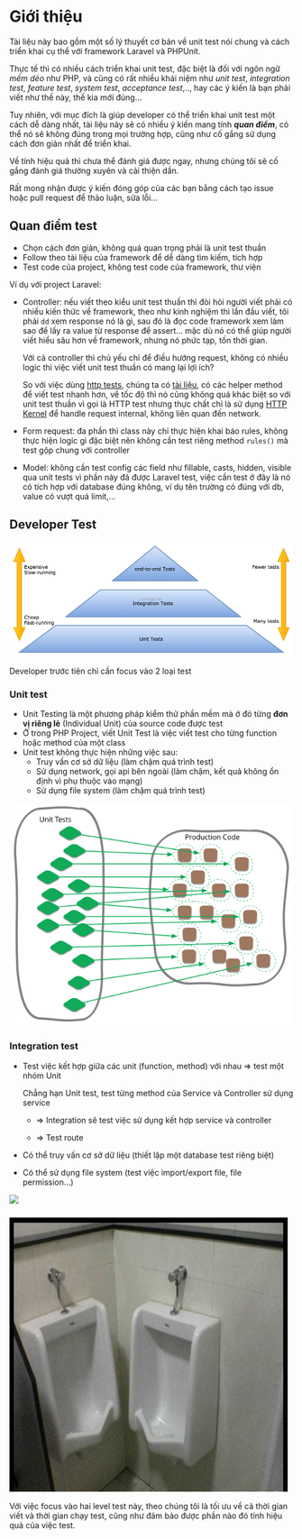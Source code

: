 # Giới thiệu

Tài liệu này bao gồm một số lý thuyết cơ bản về unit test nói chung và cách triển khai cụ thể với framework Laravel và PHPUnit.

Thực tế thì có nhiều cách triển khai unit test, đặc biệt là đối với ngôn ngữ _mềm dẻo_ như PHP, và cũng có rất nhiều khái niệm như _unit test_, _integration test_, _feature test_, _system test_, _acceptance test_,.., hay các ý kiến là bạn phải viết như thế này, thế kia mới đúng...

Tuy nhiên, với mục đích là giúp developer có thể triển khai unit test một cách dễ dàng nhất, tài liệu này sẽ có nhiều ý kiến mang tính **_quan điểm_**, có thể nó sẽ không đúng trong mọi trường hợp, cũng như cố gắng sử dụng cách đơn giản nhất để triển khai.

Về tính hiệu quả thì chưa thể đánh giá được ngay, nhưng chúng tôi sẽ cố gắng đánh giá thường xuyên và cải thiện dần.

Rất mong nhận được ý kiến đóng góp của các bạn bằng cách tạo issue hoặc pull request để thảo luận, sửa lỗi...

## Quan điểm test

- Chọn cách đơn giản, không quá quan trọng phải là unit test thuần
- Follow theo tài liệu của framework để dễ dàng tìm kiếm, tích hợp
- Test code của project, không test code của framework, thư viện

Ví dụ với project Laravel:

- Controller: nếu viết theo kiểu unit test thuần thì đòi hỏi người viết phải có nhiều kiến thức về framework, theo như kinh nghiệm thì lần đầu viết, tôi phải `dd` xem response nó là gì, sau đó là đọc code framework xem làm sao để lấy ra value từ response để assert... mặc dù nó có thể giúp người viết hiểu sâu hơn về framework, nhưng nó phức tạp, tốn thời gian.

    Với cả controller thì chủ yếu chỉ để điều hướng request, không có nhiều logic thì việc viết unit test thuần có mang lại lợi ích?

    So với việc dùng [http tests](https://laravel.com/docs/8.x/http-tests), chúng ta có [tài liệu](https://laravel.com/docs/8.x/http-tests), có các helper method để viết test nhanh hơn, về tốc độ thì nó cũng không quá khác biệt so với unit test thuần vì gọi là HTTP test nhưng thực chất chỉ là sử dụng [HTTP Kernel](https://github.com/laravel/framework/blob/8.x/src/Illuminate/Foundation/Testing/Concerns/MakesHttpRequests.php#L496) để handle request internal, không liên quan đến network.

- Form request: đa phần thì class này chỉ thực hiện khai báo rules, không thực hiện logic gì đặc biệt nên không cần test riêng method `rules()` mà test gộp chung với controller

- Model: không cần test config các field như fillable, casts, hidden, visible qua unit tests vì phần này đã được Laravel test, việc cần test ở đây là nó có tích hợp với database đúng không, ví dụ tên trường có đúng với db, value có vượt quá limit,...

## Developer Test

![](./assets/images/test-pyramid.png)

Developer trước tiên chỉ cần focus vào 2 loại test

### Unit test

-   Unit Testing là một phương pháp kiểm thử phần mềm mà ở đó từng **đơn vị riêng lẻ** (Individual Unit) của source code được test
-   Ở trong PHP Project, viết Unit Test là việc viết test cho từng function hoặc method của một class
-   Unit test không thực hiện những việc sau:
    -   Truy vấn cơ sở dữ liệu (làm chậm quá trình test)
    -   Sử dụng network, gọi api bên ngoài (làm chậm, kết quả không ổn định vì phụ thuộc vào mạng)
    -   Sử dụng file system (làm chậm quá trình test)

![](./assets/images/unit-test-1.png)

### Integration test

-   Test việc kết hợp giữa các unit (function, method) với nhau => test một nhóm Unit

    Chẳng hạn Unit test, test từng method của Service và Controller sử dụng service

    -   => Integration sẽ test việc sử dụng kết hợp service và controller

    -   => Test route

-   Có thể truy vấn cơ sở dữ liệu (thiết lập một database test riêng biệt)
-   Có thể sử dụng file system (test việc import/export file, file permission...)

![](./assets/images/ut-vs-it.png)

![](./assets/images/2toilets.jpg)

Với việc focus vào hai level test này, theo chúng tôi là tối ưu về cả thời gian viết và thời gian chạy test, cũng như đảm bảo được phần nào đó tính hiệu quả của việc test.
